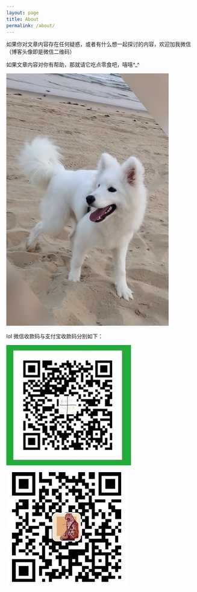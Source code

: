 ```yaml
---
layout: page
title: About
permalink: /about/
---
```


如果你对文章内容存在任何疑惑，或者有什么想一起探讨的内容，欢迎加我微信（博客头像即是微信二维码）

如果文章内容对你有帮助，那就请它吃点零食吧，嘻嘻^_^

![老伟的狗](/assets/pic/about/dog_long1.png)

lol 微信收款码与支付宝收款码分别如下：

![微信](/assets/pic/about/wxPay.jpg)![支付宝](/assets/pic/about/aliPay.jpg)
